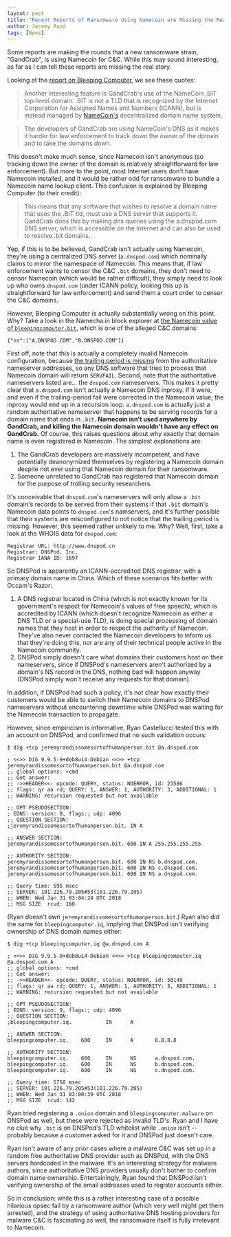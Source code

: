 ```yaml
---
layout: post
title: "Recent Reports of Ransomware Using Namecoin are Missing the Real Story"
author: Jeremy Rand
tags: [News]
---
```


Some reports are making the rounds that a new ransomware strain, "GandCrab", is using Namecoin for C&C.  While this may sound interesting, as far as I can tell these reports are missing the real story.

Looking at the [report on Bleeping Computer](https://www.bleepingcomputer.com/news/security/gandcrab-ransomware-distributed-by-exploit-kits-appends-gdcb-extension/), we see these quotes:

> Another interesting feature is GandCrab's use of the NameCoin .BIT top-level domain.  .BIT is not a TLD that is recognized by the Internet Corporation for Assigned Names and Numbers (ICANN), but is instead managed by [NameCoin's](https://namecoin.org/) decentralized domain name system.

> The developers of GandCrab are using NameCoin's DNS as it makes it harder for law enforcement to track down the owner of the domain and to take the domains down.

This doesn't make much sense, since Namecoin isn't anonymous (so tracking down the owner of the domain is relatively straightforward for law enforcement).  But more to the point, most Internet users don't have Namecoin installed, and it would be rather odd for ransomware to bundle a Namecoin name lookup client.  This confusion is explained by Bleeping Computer (to their credit):

> This means that any software that wishes to resolve a domain name that uses the .BIT tld, must use a DNS server that supports it. GandCrab does this by making dns queries using the a.dnspod.com DNS server, which is accessible on the Internet and can also  be used to resolve .bit domains.

Yep, if this is to be believed, GandCrab isn't actually using Namecoin, they're using a centralized DNS server (`a.dnspod.com`) which nominally claims to mirror the namespace of Namecoin.  This means that, if law enforcement wants to censor the C&C `.bit` domains, they don't need to censor Namecoin (which would be rather difficult), they simply need to look up who owns `dnspod.com` (under ICANN policy, looking this up is straightforward for law enforcement) and send them a court order to censor the C&C domains.

However, Bleeping Computer is actually substantially wrong on this point.  Why?  Take a look in the Namecha.in block explorer at [the Namecoin value of `bleepingcomputer.bit`](https://namecha.in/name/d/bleepingcomputer), which is one of the alleged C&C domains:

~~~
{"ns":["A.DNSPOD.COM","B.DNSPOD.COM"]}
~~~

First off, note that this is actually a completely invalid Namecoin configuration, because [the trailing period is missing](https://help.directadmin.com/item.php?id=541) from the authoritative nameserver addresses, so any DNS software that tries to process that Namecoin domain will return `SERVFAIL`.  Second, note that the authoritative nameservers listed are... the `dnspod.com` nameservers.  This makes it pretty clear that `a.dnspod.com` isn't actually a Namecoin DNS inproxy.  If it were, and even if the trailing-period fail were corrected in the Namecoin value, the inproxy would end up in a recursion loop.  `a.dnspod.com` is actually just a random authoritative nameserver that happens to be serving records for a domain name that ends in `.bit`.  **Namecoin isn't used anywhere by GandCrab, and killing the Namecoin domain wouldn't have any effect on GandCrab.**  Of course, this raises questions about why exactly that domain name is even registered in Namecoin.  The simplest explanations are:

1. The GandCrab developers are massively incompetent, and have potentially deanonymized themselves by registering a Namecoin domain despite not ever using that Namecoin domain for their ransomware.
2. Someone unrelated to GandCrab has registered that Namecoin domain for the purpose of trolling security researchers.

It's conceivable that `dnspod.com`'s nameservers will only allow a `.bit` domain's records to be served from their systems if that `.bit` domain's Namecoin data points to `dnspod.com`'s namservers, and it's further possible that their systems are misconfigured to not notice that the trailing period is missing.  However, this seemed rather unlikely to me.  Why?  Well, first, take a look at the WHOIS data for `dnspod.com`:

~~~
Registrar URL: http://www.dnspod.cn
Registrar: DNSPod, Inc.
Registrar IANA ID: 1697
~~~

So DNSPod is apparently an ICANN-accredited DNS registrar, with a primary domain name in China.  Which of these scenarios fits better with Occam's Razor:

1. A DNS registrar located in China (which is not exactly known for its government's respect for Namecoin's values of free speech), which is accredited by ICANN (which doesn't recognize Namecoin as either a DNS TLD or a special-use TLD), is doing special processing of domain names that they host in order to respect the authority of Namecoin.  They've also never contacted the Namecoin developers to inform us that they're doing this, nor are any of their technical people active in the Namecoin community.
2. DNSPod simply doesn't care what domains their customers host on their nameservers, since if DNSPod's nameservers aren't authorized by a domain's NS record in the DNS, nothing bad will happen anyway (DNSPod simply won't receive any requests for that domain).

In addition, if DNSPod had such a policy, it's not clear how exactly their customers would be able to switch their Namecoin domains to DNSPod nameservers without encountering downtime while DNSPod was waiting for the Namecoin transaction to propagate.

However, since empiricism is informative, Ryan Castellucci tested this with an account on DNSPod, and confirmed that no such validation occurs:

~~~
$ dig +tcp jeremyrandissomesortofhumanperson.bit @a.dnspod.com

; <<>> DiG 9.9.5-9+deb8u14-Debian <<>> +tcp jeremyrandissomesortofhumanperson.bit @a.dnspod.com
;; global options: +cmd
;; Got answer:
;; ->>HEADER<<- opcode: QUERY, status: NOERROR, id: 23586
;; flags: qr aa rd; QUERY: 1, ANSWER: 1, AUTHORITY: 3, ADDITIONAL: 1
;; WARNING: recursion requested but not available

;; OPT PSEUDOSECTION:
; EDNS: version: 0, flags:; udp: 4096
;; QUESTION SECTION:
;jeremyrandissomesortofhumanperson.bit. IN A

;; ANSWER SECTION:
jeremyrandissomesortofhumanperson.bit. 600 IN A 255.255.255.255

;; AUTHORITY SECTION:
jeremyrandissomesortofhumanperson.bit. 600 IN NS b.dnspod.com.
jeremyrandissomesortofhumanperson.bit. 600 IN NS c.dnspod.com.
jeremyrandissomesortofhumanperson.bit. 600 IN NS a.dnspod.com.

;; Query time: 595 msec
;; SERVER: 101.226.79.205#53(101.226.79.205)
;; WHEN: Wed Jan 31 03:04:24 UTC 2018
;; MSG SIZE  rcvd: 160
~~~

(Ryan doesn't own `jeremyrandissomesortofhumanperson.bit`.)  Ryan also did the same for `bleepingcomputer.iq`, implying that DNSPod isn't verifying ownership of DNS domain names either:

~~~
$ dig +tcp bleepingcomputer.iq @a.dnspod.com A

; <<>> DiG 9.9.5-9+deb8u14-Debian <<>> +tcp bleepingcomputer.iq @a.dnspod.com A
;; global options: +cmd
;; Got answer:
;; ->>HEADER<<- opcode: QUERY, status: NOERROR, id: 50149
;; flags: qr aa rd; QUERY: 1, ANSWER: 1, AUTHORITY: 3, ADDITIONAL: 1
;; WARNING: recursion requested but not available

;; OPT PSEUDOSECTION:
; EDNS: version: 0, flags:; udp: 4096
;; QUESTION SECTION:
;bleepingcomputer.iq.           IN      A

;; ANSWER SECTION:
bleepingcomputer.iq.    600     IN      A       8.8.8.8

;; AUTHORITY SECTION:
bleepingcomputer.iq.    600     IN      NS      a.dnspod.com.
bleepingcomputer.iq.    600     IN      NS      b.dnspod.com.
bleepingcomputer.iq.    600     IN      NS      c.dnspod.com.

;; Query time: 5758 msec
;; SERVER: 101.226.79.205#53(101.226.79.205)
;; WHEN: Wed Jan 31 03:00:39 UTC 2018
;; MSG SIZE  rcvd: 142
~~~

Ryan tried registering a `.onion` domain and `bleepingcomputer.malware` on DNSPod as well, but these were rejected as invalid TLD's.  Ryan and I have no clue why `.bit` is on DNSPod's TLD whitelist while `.onion` isn't -- probably because a customer asked for it and DNSPod just doesn't care.

Ryan isn't aware of any prior cases where a malware C&C was set up in a random free authoritative DNS provider such as DNSPod, with the DNS servers hardcoded in the malware.  It's an interesting strategy for malware authors, since authoritative DNS providers usually don't bother to confirm domain name ownership.  Entertainingly, Ryan found that DNSPod isn't verifying ownership of the email addresses used to register accounts either.

So in conclusion: while this is a rather interesting case of a possible hilarious opsec fail by a ransomware author (which very well might get them arrested), and the strategy of using authoritative DNS hosting providers for malware C&C is fascinating as well, the ransomware itself is fully irrelevant to Namecoin.
